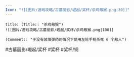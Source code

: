 ```yaml
---
Icon: "![[图片/游戏攻略/古墓丽影/崛起/奖杯/杀鸡儆猴.png|30]]"
---
```

```ad-common-bronze-trophy
title: (Title:: "杀鸡儆猴")
![[图片/游戏攻略/古墓丽影/崛起/奖杯/杀鸡儆猴.png|100]]

(Comment:: "于没有装填弹药的情况下使用左轮手枪杀死 6 个敌人")
```

#古墓丽影/崛起/奖杯 #奖杯 #奖杯/铜
